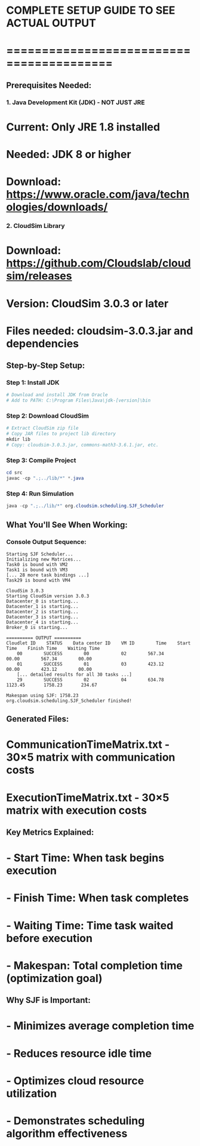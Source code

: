 # COMPLETE SETUP GUIDE TO SEE ACTUAL OUTPUT
# =========================================

## Prerequisites Needed:

### 1. Java Development Kit (JDK) - NOT JUST JRE
# Current: Only JRE 1.8 installed
# Needed: JDK 8 or higher
# Download: https://www.oracle.com/java/technologies/downloads/

### 2. CloudSim Library
# Download: https://github.com/Cloudslab/cloudsim/releases
# Version: CloudSim 3.0.3 or later
# Files needed: cloudsim-3.0.3.jar and dependencies

## Step-by-Step Setup:

### Step 1: Install JDK
```powershell
# Download and install JDK from Oracle
# Add to PATH: C:\Program Files\Java\jdk-[version]\bin
```

### Step 2: Download CloudSim
```powershell
# Extract CloudSim zip file
# Copy JAR files to project lib directory
mkdir lib
# Copy: cloudsim-3.0.3.jar, commons-math3-3.6.1.jar, etc.
```

### Step 3: Compile Project
```powershell
cd src
javac -cp ".;../lib/*" *.java
```

### Step 4: Run Simulation
```powershell
java -cp ".;../lib/*" org.cloudsim.scheduling.SJF_Scheduler
```

## What You'll See When Working:

### Console Output Sequence:
```
Starting SJF Scheduler...
Initializing new Matrices...
Task0 is bound with VM2
Task1 is bound with VM3
[... 28 more task bindings ...]
Task29 is bound with VM4

CloudSim 3.0.3
Starting CloudSim version 3.0.3
Datacenter_0 is starting...
Datacenter_1 is starting...
Datacenter_2 is starting...
Datacenter_3 is starting...
Datacenter_4 is starting...
Broker_0 is starting...

========== OUTPUT ==========
Cloudlet ID    STATUS    Data center ID    VM ID        Time    Start Time    Finish Time    Waiting Time
    00        SUCCESS        00            02        567.34        00.00        567.34        00.00
    01        SUCCESS        01            03        423.12        00.00        423.12        00.00
    [... detailed results for all 30 tasks ...]
    29        SUCCESS        02            04        634.78        1123.45       1758.23       234.67

Makespan using SJF: 1758.23
org.cloudsim.scheduling.SJF_Scheduler finished!
```

## Generated Files:
# CommunicationTimeMatrix.txt - 30×5 matrix with communication costs
# ExecutionTimeMatrix.txt - 30×5 matrix with execution costs

## Key Metrics Explained:
# - Start Time: When task begins execution
# - Finish Time: When task completes
# - Waiting Time: Time task waited before execution
# - Makespan: Total completion time (optimization goal)

## Why SJF is Important:
# - Minimizes average completion time
# - Reduces resource idle time
# - Optimizes cloud resource utilization
# - Demonstrates scheduling algorithm effectiveness
